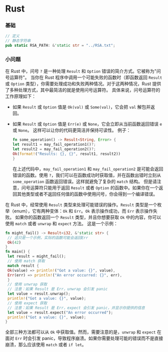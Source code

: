 # Rust

### 基础

```rust
// 定义
// 静态字符串
pub static RSA_PATH: &'static str = "../RSA.txt";
```

### 小问题

在 Rust 中，问号 `?` 是一种处理 `Result` 和 `Option` 错误的简介方式。它被称为"问号运算符"。
当你在 Rust 程序中调用一个可能失败的函数时（即函数返回 `Result` 或 `Option` 类型），你需要处理成功和失败两种情况。对于这两种情况，Rust 提供了多种处理方式，其中最简洁的就是使用问号运算符。
具体来说，问号运算符的工作原理如下：

- 如果 `Result` 或 `Option` 值是 `Ok(val)` 或 `Some(val)`，它会把 `val` 解包并返回。

- 如果 `Result` 或 `Option` 值是 `Err(e)` 或 `None`，它会立即从当前函数返回错误 `e` 或 `None`。
  这样可以让你的代码更简洁并保持可读性。
  例子：
  
  ```rust
  fn some_operation() -> Result<String, Error> {
  let result1 = may_fail_operation1()?;
  let result2 = may_fail_operation2()?;
  Ok(format!("Results: {}, {}", result1, result2))
  }
  ```
  
  在上述代码中，`may_fail_operation1` 和 `may_fail_operation2` 是可能会返回错误的函数。使用 `?`，我们可以在函数成功时获取值，并在函数出错时立刻从 `some_operation` 函数返回错误。这样就避免了复杂的 `match` 结构。
  但是请注意，问号运算符只能用于返回 `Result` 或者 `Option` 的函数中。如果你在一个返回其他类型或者不返回任何值的函数中使用问号，你会得到一个编译错误。

在 Rust 中，经常使用 `Result` 类型来处理可能错误的操作。`Result` 类型是一个枚举（enum），它有两种变体：`Ok` 和 `Err`。`Ok` 表示操作成功，而 `Err` 表示操作失败。
如果你的函数返回一个 `Result` 类型，并且你想要获取 `Ok` 中的内容，你可以使用 `match` 或者 `unwrap` 和 `expect` 方法。
这是一个示例：

```rust
fn might_fail() -> Result<i32, &'static str> {
 // 这只是一个示例，实际的函数可能会返回Err
 Ok(42)
}
fn main() {
 let result = might_fail();
 // 使用 match 获取
 match result {
 Ok(value) => println!("Got a value: {}", value),
 Err(err) => println!("An error occurred: {}", err),
 }
 // 使用 unwrap 获取
 // 注意：如果 Result 是 Err，unwrap 会引发 panic
 let value = result.unwrap();
 println!("Got a value: {}", value);
 // 使用 expect 获取
 // 注意：如果 Result 是 Err，expect 会引发 panic，并显示你提供的信息
 let value = result.expect("An error occurred");
 println!("Got a value: {}", value);
}
```

全部三种方法都可以从 `Ok` 中获取值。然而，需要注意的是，`unwrap` 和 `expect` 在面对 `Err` 时会引发 panic，导致程序崩溃。如果你需要处理可能的错误而不是直接崩溃，那么应该使用 `match` 或者 `if let`。
